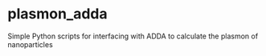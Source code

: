 # plasmon_adda
Simple Python scripts for interfacing with ADDA to calculate the plasmon of nanoparticles
